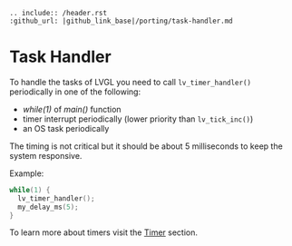 ```eval_rst
.. include:: /header.rst 
:github_url: |github_link_base|/porting/task-handler.md
```
# Task Handler

To handle the tasks of LVGL you need to call `lv_timer_handler()` periodically in one of the following:
- *while(1)* of *main()* function 
- timer interrupt periodically (lower priority than `lv_tick_inc()`)
- an OS task periodically

The timing is not critical but it should be about 5 milliseconds to keep the system responsive.

Example:
```c
while(1) {
  lv_timer_handler();
  my_delay_ms(5);
}
```

To learn more about timers visit the [Timer](/overview/timer) section.

